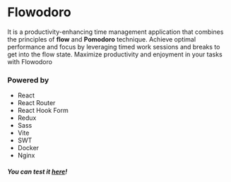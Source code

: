 
# Flowodoro
It is a productivity-enhancing time management application that
combines the principles of <b>flow</b> and <b>Pomodoro</b> technique. Achieve optimal performance and focus by leveraging timed
work sessions and breaks to get into the flow state. Maximize
productivity and enjoyment in your tasks with Flowodoro

### Powered by
- React
- React Router
- React Hook Form
- Redux
- Sass
- Vite
- SWT
- Docker
- Nginx

##### You can test it <a href="https://flowodoro.ktkv419.xyz/">here</a>!
